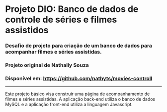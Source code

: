 # Projeto DIO: Banco de dados de controle de séries e filmes assistidos

### Desafio de projeto para criação de um banco de dados para acompanhar filmes e séries assistidas.

### Projeto original de Nathally Souza
### Disponível em: https://github.com/nathyts/movies-controll

---

Este projeto básico visa construir uma página de acompanhamento de filmes e séries assistidas. A aplicação back-end utiliza o banco de dados MySQL e a aplicação front-end utiliza a linguagem Javascript.
